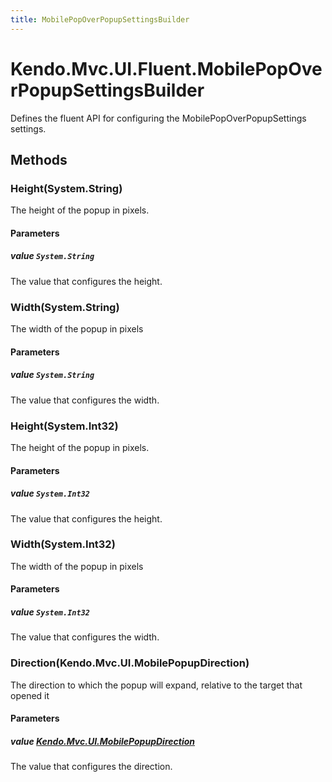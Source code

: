 ```yaml
---
title: MobilePopOverPopupSettingsBuilder
---
```


# Kendo.Mvc.UI.Fluent.MobilePopOverPopupSettingsBuilder
Defines the fluent API for configuring the MobilePopOverPopupSettings settings.




## Methods


### Height(System.String)
The height of the popup in pixels.


#### Parameters

##### value `System.String`
The value that configures the height.





### Width(System.String)
The width of the popup in pixels


#### Parameters

##### value `System.String`
The value that configures the width.





### Height(System.Int32)
The height of the popup in pixels.


#### Parameters

##### value `System.Int32`
The value that configures the height.





### Width(System.Int32)
The width of the popup in pixels


#### Parameters

##### value `System.Int32`
The value that configures the width.





### Direction(Kendo.Mvc.UI.MobilePopupDirection)
The direction to which the popup will expand, relative to the target that opened it


#### Parameters

##### value [Kendo.Mvc.UI.MobilePopupDirection](/api/aspnet-mvc/Kendo.Mvc.UI/MobilePopupDirection)
The value that configures the direction.






